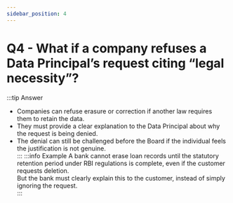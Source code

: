 ```yaml
---
sidebar_position: 4
---
```


# Q4 - What if a company refuses a Data Principal’s request citing “legal necessity”?

:::tip Answer
- Companies can refuse erasure or correction if another law requires them to retain the data.  
- They must provide a clear explanation to the Data Principal about why the request is being denied.  
- The denial can still be challenged before the Board if the individual feels the justification is not genuine.  
:::
:::info Example
A bank cannot erase loan records until the statutory retention period under RBI regulations is complete, even if the customer requests deletion.  
But the bank must clearly explain this to the customer, instead of simply ignoring the request.  
:::